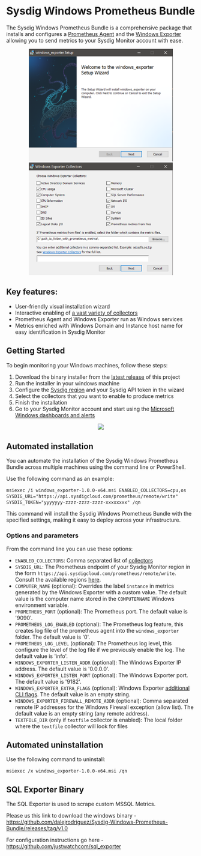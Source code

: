 # Sysdig Windows Prometheus Bundle
The Sysdig Windows Prometheus Bundle is a comprehensive package that installs and configures a [Prometheus Agent](https://prometheus.io/blog/2021/11/16/agent/) and the [Windows Exporter](https://github.com/prometheus-community/windows_exporter) allowing you to send metrics to your Sysdig Monitor account with ease. 

<p align="center"><img height="300px" src="./media/installer-1.png" > </img><img height="300px" src="./media/installer-2.png"> </p>

## Key features: 
* User-friendly visual installation wizard
* Interactive enabling of [a vast variety of collectors](https://github.com/prometheus-community/windows_exporter/tree/v0.20.0#collectors)
* Prometheus Agent and Windows Exporter run as Windows services
* Metrics enriched with Windows Domain and Instance host name for easy identification in Sysdig Monitor

<p align="center"> </img></p>

## Getting Started
To begin monitoring your Windows machines, follow these steps: 
1. Download the binary installer from the [latest release](https://github.com/sysdiglabs/Sysdig-Windows-Prometheus-Bundle/releases) of this project
2. Run the installer in your windows machine
3. Configure the [Sysdig region](https://docs.sysdig.com/en/docs/administration/saas-regions-and-ip-ranges/#sysdig-platform-regions) and your Sysdig API token in the wizard
4. Select the collectors that you want to enable to produce metrics
5. Finish the installation
6. Go to your Sysdig Monitor account and start using the [Microsoft Windows dashboards and alerts](https://docs.sysdig.com/en/docs/sysdig-monitor/integrations/integration-library/infrastructure-integrations/windows/)

<p align="center"><img src="https://docs.sysdig.com/en/docs/sysdig-monitor/integrations/integration-library/infrastructure-integrations/windows/windows-process-overview-sysdig.png" width="700px"> </img></p>


## Automated installation
You can automate the installation of the Sysdig Windows Prometheus Bundle across multiple machines using the command line or PowerShell.

Use the following command as an example: 
```
msiexec /i windows_exporter-1.0.0-x64.msi ENABLED_COLLECTORS=cpu,os SYSDIG_URL="https://api.sysdigcloud.com/prometheus/remote/write" SYSDIG_TOKEN="yyyyyyy-zzzz-zzzz-zzzz-xxxxxxxx" /qn
```

This command will install the Sysdig Windows Prometheus Bundle with the specified settings, making it easy to deploy across your infrastructure.

### Options and parameters
From the command line you can use these options: 
* `ENABLED_COLLECTORS`: Comma separated list of [collectors](https://github.com/prometheus-community/windows_exporter/tree/v0.20.0#collectors)
* `SYSDIG_URL`: The Prometheus endpoint of your Sysdig Monitor region in the form `https://api.sysdigcloud.com/prometheus/remote/write`. Consult the available regions [here](https://docs.sysdig.com/en/docs/administration/saas-regions-and-ip-ranges/#prometheus-endpoints-and-regions).
* `COMPUTER_NAME` (optional): Overrides the label `instance` in metrics generated by the Windows Exporter with a custom value. The default value is the computer name stored in the `COMPUTERNAME` Windows environment variable.
* `PROMETHEUS_PORT` (optional): The Prometheus port. The default value is '9090'.
* `PROMETHEUS_LOG_ENABLED` (optional): The Prometheus log feature, this creates log file of the prometheus agent into the `windows_exporter` folder. The default value is '0'.
* `PROMETHEUS_LOG_LEVEL` (optional): The Prometheus log level, this configure the level of the log file if we previously enable the log. The default value is 'info'.
* `WINDOWS_EXPORTER_LISTEN_ADDR` (optional): The Windows Exporter IP address. The default value is '0.0.0.0'.
* `WINDOWS_EXPORTER_LISTEN_PORT` (optional): The Windows Exporter port. The default value is '9182'.
* `WINDOWS_EXPORTER_EXTRA_FLAGS` (optional): Windows Exporter [additional CLI flags](https://github.com/prometheus-community/windows_exporter/tree/v0.20.0#flags). The default value is an empty string.
* `WINDOWS_EXPORTER_FIREWALL_REMOTE_ADDR` (optional): Comma separated remote IP addresses for the Windows Firewall exception (allow list). The default value is an empty string (any remote address).
* `TEXTFILE_DIR` (only if `textfile` collector is enabled): The local folder where the `textfile` collector will look for files

## Automated uninstallation
Use the following command to uninstall: 
```
msiexec /x windows_exporter-1.0.0-x64.msi /qn
```

## SQL Exporter Binary 
The SQL Exporter is used to scrape custom MSSQL Metrics. 

Please us this link to download the windows binary - https://github.com/dalejrodriguez/Sysdig-Windows-Prometheus-Bundle/releases/tag/v1.0

For configuration instructions go here - https://github.com/justwatchcom/sql_exporter
```
